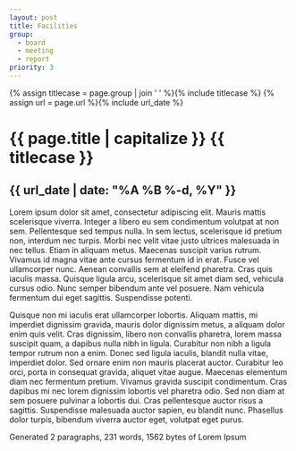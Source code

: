 ```yaml
---
layout: post
title: Facilities
group:
  - board
  - meeting
  - report
priority: 3
---
```


{% assign titlecase = page.group | join ' ' %}{% include titlecase %}
{% assign url = page.url %}{% include url_date %}
# {{ page.title | capitalize }} {{ titlecase }}
## {{ url_date | date: "%A %B %-d, %Y" }}

Lorem ipsum dolor sit amet, consectetur adipiscing elit. Mauris mattis scelerisque viverra. Integer a libero eu sem condimentum volutpat at non sem. Pellentesque sed tempus nulla. In sem lectus, scelerisque id pretium non, interdum nec turpis. Morbi nec velit vitae justo ultrices malesuada in nec tellus. Etiam in aliquam metus. Maecenas suscipit varius rutrum. Vivamus id magna vitae ante cursus fermentum id in erat. Fusce vel ullamcorper nunc. Aenean convallis sem at eleifend pharetra. Cras quis iaculis massa. Quisque ligula arcu, scelerisque sit amet diam sed, vehicula cursus odio. Nunc semper bibendum ante vel posuere. Nam vehicula fermentum dui eget sagittis. Suspendisse potenti.

Quisque non mi iaculis erat ullamcorper lobortis. Aliquam mattis, mi imperdiet dignissim gravida, mauris dolor dignissim metus, a aliquam dolor enim quis velit. Cras dignissim, libero non convallis pharetra, lorem massa suscipit quam, a dapibus nulla nibh in ligula. Curabitur non nibh a ligula tempor rutrum non a enim. Donec sed ligula iaculis, blandit nulla vitae, imperdiet dolor. Sed ornare enim non mauris placerat auctor. Curabitur leo orci, porta in consequat gravida, aliquet vitae augue. Maecenas elementum diam nec fermentum pretium. Vivamus gravida suscipit condimentum. Cras dapibus mi nec lorem dignissim lobortis vel pharetra odio. Sed non diam at sem posuere pulvinar a lobortis dui. Cras pellentesque auctor risus a sagittis. Suspendisse malesuada auctor sapien, eu blandit nunc. Phasellus dolor turpis, bibendum viverra auctor eget, volutpat eget purus.

Generated 2 paragraphs, 231 words, 1562 bytes of Lorem Ipsum